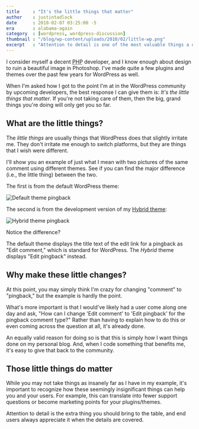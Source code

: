 ```yaml
---
title     : "It's the little things that matter"
author    : justintadlock
date      : 2010-02-07 03:25:00 -5
era       : alabama-again
category  : [wordpress, wordpress-discussion]
thumbnail : "/blog/wp-content/uploads/2010/02/little-wp.png"
excerpt   : "Attention to detail is one of the most valuable things a developer can do to stand out from the crowd."
---
```


I consider myself a decent <acronym title="Hypertext Preprocessor">PHP</acronym> developer, and I know enough about design to ruin a beautiful image in Photoshop.  I've made quite a few plugins and themes over the past few years for WordPress as well.

When I'm asked how I got to the point I'm at in the WordPress community by upcoming developers, the best response I can give them is:  <em>It's the little things that matter</em>.  If you're not taking care of them, then the big, grand things you're doing will only get you so far.

<h2>What are the little things?</h2>

The <em>little things</em> are usually things that WordPress does that slightly irritate me.  They don't irritate me enough to switch platforms, but they are things that I wish were different.

I'll show you an example of just what I mean with two pictures of the same comment using different themes.  See if you can find the major difference (i.e., the little thing) between the two.

The first is from the default WordPress theme:

<img class="aligncenter" src="http://justintadlock.com/blog/wp-content/uploads/2010/02/default-pingback.png" alt="Default theme pingback" title="Pingback comment type from the Default WordPress theme" />

The second is from the development version of my <a href="http://themehybrid.com/themes/hybrid" title="Hybrid WordPress theme">Hybrid theme</a>:

<img class="aligncenter" src="http://justintadlock.com/blog/wp-content/uploads/2010/02/hybrid-pingback.png" alt="Hybrid theme pingback" title="Pingback comment type from the Hybrid WordPress theme" />

Notice the difference?

The default theme displays the title text of the edit link for a pingback as "Edit comment," which is standard for WordPress.  The <em>Hybrid</em> theme displays "Edit pingback" instead.

<h2>Why make these little changes?</h2>

At this point, you may simply think I'm crazy for changing "comment" to "pingback," but the example is hardly the point.

What's more important is that I would've likely had a user come along one day and ask, "How can I change 'Edit comment' to 'Edit pingback' for the pingback comment type?"  Rather than having to explain how to do this or even coming across the question at all, it's already done.

An equally valid reason for doing so is that this is simply how I want things done on my personal blog.  And, when I code something that benefits me, it's easy to give that back to the community.

<h2>Those little things do matter</h2>

While you may not take things as insanely far as I have in my example, it's important to recognize how these seemingly insignificant things can help you and your users.  For example, this can translate into fewer support questions or become marketing points for your plugins/themes.

Attention to detail is the extra thing you should bring to the table, and end users always appreciate it when the details are covered.

